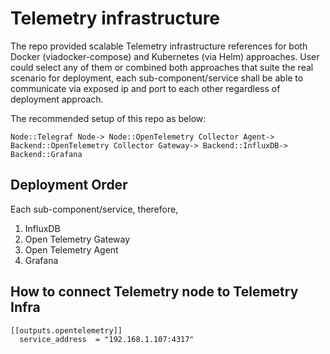 # Telemetry infrastructure 
The repo provided scalable Telemetry infrastructure references for both Docker (viadocker-compose) and Kubernetes (via Helm) approaches. User could select any of them or combined both approaches that suite the real scenario for deployment, each sub-component/service shall be able to communicate via exposed ip and port to each other regardless of deployment approach.

The recommended setup of this repo as below:
```
Node::Telegraf Node-> Node::OpenTelemetry Collector Agent-> Backend::OpenTelemetry Collector Gateway-> Backend::InfluxDB-> Backend::Grafana
```


## Deployment Order
Each sub-component/service, therefore,
1. InfluxDB
2. Open Telemetry Gateway
3. Open Telemetry Agent
4. Grafana


## How to connect Telemetry node to Telemetry Infra

```
[[outputs.opentelemetry]]
  service_address  = "192.168.1.107:4317"
```
